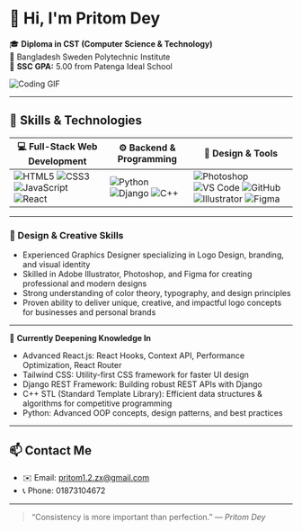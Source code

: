 # 👋 Hi, I'm Pritom Dey

🎓 **Diploma in CST (Computer Science & Technology)**  
🏫 Bangladesh Sweden Polytechnic Institute  
🎯 **SSC GPA:** 5.00 from Patenga Ideal School  

![Coding GIF](https://media.giphy.com/media/3o7aD2saalBwwftBIY/giphy.gif)

---

## 🚀 Skills & Technologies

| 💻 Full-Stack Web Development | ⚙️ Backend & Programming | 🎨 Design & Tools |
|-------------------------------|-------------------------|-------------------|
| ![HTML5](https://img.shields.io/badge/HTML5-E34F26?style=for-the-badge&logo=html5&logoColor=white) ![CSS3](https://img.shields.io/badge/CSS3-1572B6?style=for-the-badge&logo=css3&logoColor=white) ![JavaScript](https://img.shields.io/badge/JavaScript-F7DF1E?style=for-the-badge&logo=javascript&logoColor=black) ![React](https://img.shields.io/badge/React-61DAFB?style=for-the-badge&logo=react&logoColor=black) | ![Python](https://img.shields.io/badge/Python-3776AB?style=for-the-badge&logo=python&logoColor=white) ![Django](https://img.shields.io/badge/Django-092E20?style=for-the-badge&logo=django&logoColor=white) ![C++](https://img.shields.io/badge/C++-00599C?style=for-the-badge&logo=c%2B%2B&logoColor=white) | ![Photoshop](https://img.shields.io/badge/Photoshop-31A8FF?style=for-the-badge&logo=adobephotoshop&logoColor=white) ![VS Code](https://img.shields.io/badge/VS%20Code-007ACC?style=for-the-badge&logo=visual-studio-code&logoColor=white) ![GitHub](https://img.shields.io/badge/GitHub-181717?style=for-the-badge&logo=github&logoColor=white) ![Illustrator](https://img.shields.io/badge/Illustrator-FF9A00?style=for-the-badge&logo=adobeillustrator&logoColor=white) ![Figma](https://img.shields.io/badge/Figma-F24E1E?style=for-the-badge&logo=figma&logoColor=white) |

---

### 🎨 Design & Creative Skills

- Experienced Graphics Designer specializing in Logo Design, branding, and visual identity  
- Skilled in Adobe Illustrator, Photoshop, and Figma for creating professional and modern designs  
- Strong understanding of color theory, typography, and design principles  
- Proven ability to deliver unique, creative, and impactful logo concepts for businesses and personal brands  

---

🌱 **Currently Deepening Knowledge In**

- Advanced React.js: React Hooks, Context API, Performance Optimization, React Router  
- Tailwind CSS: Utility-first CSS framework for faster UI design  
- Django REST Framework: Building robust REST APIs with Django  
- C++ STL (Standard Template Library): Efficient data structures & algorithms for competitive programming  
- Python: Advanced OOP concepts, design patterns, and best practices  

---

## 📫 Contact Me

- ✉️ Email: pritom1.2.zx@gmail.com  
- 📞 Phone: 01873104672  

---

> “Consistency is more important than perfection.” — *Pritom Dey*
